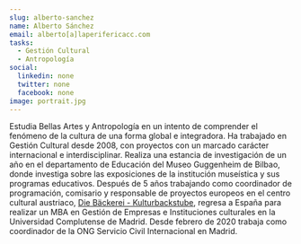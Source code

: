 ```yaml
---
slug: alberto-sanchez
name: Alberto Sánchez
email: alberto[a]laperifericacc.com
tasks:
  - Gestión Cultural
  - Antropología
social:
  linkedin: none
  twitter: none
  facebook: none
image: portrait.jpg
---
```


Estudia Bellas Artes y Antropología en un intento de comprender el fenómeno de
la cultura de una forma global e integradora. Ha trabajado en Gestión Cultural
desde 2008, con proyectos con un marcado carácter internacional e
interdisciplinar. Realiza una estancia de investigación de un año en el
departamento de Educación del Museo Guggenheim de Bilbao, donde investiga sobre
las exposiciones de la institución museística y sus programas educativos.
Después de 5 años trabajando como coordinador de programación, comisario y
responsable de proyectos europeos en el centro cultural austriaco, [Die
Bäckerei \- Kulturbackstube](http://www.diebaeckerei.at/), regresa a España
para realizar un MBA en Gestión de Empresas e Instituciones culturales en la
Universidad Complutense de Madrid. Desde febrero de 2020 trabaja como
coordinador de la ONG Servicio Civil Internacional en Madrid.
